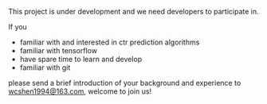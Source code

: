 This project is under development and we need developers to participate in.

If you

- familiar with and interested in ctr prediction algorithms
- familiar with tensorflow 
- have spare time to learn and develop
- familiar with git

please send a brief introduction of your background and experience to wcshen1994@163.com, welcome to join us!